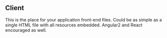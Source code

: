 ## Client

This is the place for your application front-end files. Could be as simple as a single HTML file with all resources embedded. Angular2 and React encouraged as well.

